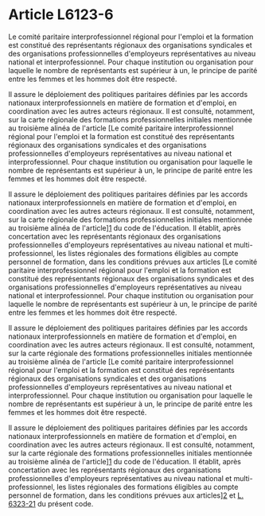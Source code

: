 # Article L6123-6

Le comité paritaire interprofessionnel régional pour l'emploi et la formation est constitué des représentants régionaux des organisations syndicales et des organisations professionnelles d'employeurs représentatives au niveau national et interprofessionnel. Pour chaque institution ou organisation pour laquelle le nombre de représentants est supérieur à un, le principe de parité entre les femmes et les hommes doit être respecté. 

Il assure le déploiement des politiques paritaires définies par les accords nationaux interprofessionnels en matière de formation et d'emploi, en coordination avec les autres acteurs régionaux. Il est consulté, notamment, sur la carte régionale des formations professionnelles initiales mentionnée au troisième alinéa de l'article [Le comité paritaire interprofessionnel régional pour l'emploi et la formation est constitué des représentants régionaux des organisations syndicales et des organisations professionnelles d'employeurs représentatives au niveau national et interprofessionnel. Pour chaque institution ou organisation pour laquelle le nombre de représentants est supérieur à un, le principe de parité entre les femmes et les hommes doit être respecté. 

Il assure le déploiement des politiques paritaires définies par les accords nationaux interprofessionnels en matière de formation et d'emploi, en coordination avec les autres acteurs régionaux. Il est consulté, notamment, sur la carte régionale des formations professionnelles initiales mentionnée au troisième alinéa de l'article][1] du code de l'éducation. Il établit, après concertation avec les représentants régionaux des organisations professionnelles d'employeurs représentatives au niveau national et multi-professionnel, les listes régionales des formations éligibles au compte personnel de formation, dans les conditions prévues aux articles [Le comité paritaire interprofessionnel régional pour l'emploi et la formation est constitué des représentants régionaux des organisations syndicales et des organisations professionnelles d'employeurs représentatives au niveau national et interprofessionnel. Pour chaque institution ou organisation pour laquelle le nombre de représentants est supérieur à un, le principe de parité entre les femmes et les hommes doit être respecté. 

Il assure le déploiement des politiques paritaires définies par les accords nationaux interprofessionnels en matière de formation et d'emploi, en coordination avec les autres acteurs régionaux. Il est consulté, notamment, sur la carte régionale des formations professionnelles initiales mentionnée au troisième alinéa de l'article [Le comité paritaire interprofessionnel régional pour l'emploi et la formation est constitué des représentants régionaux des organisations syndicales et des organisations professionnelles d'employeurs représentatives au niveau national et interprofessionnel. Pour chaque institution ou organisation pour laquelle le nombre de représentants est supérieur à un, le principe de parité entre les femmes et les hommes doit être respecté. 

Il assure le déploiement des politiques paritaires définies par les accords nationaux interprofessionnels en matière de formation et d'emploi, en coordination avec les autres acteurs régionaux. Il est consulté, notamment, sur la carte régionale des formations professionnelles initiales mentionnée au troisième alinéa de l'article][1] du code de l'éducation. Il établit, après concertation avec les représentants régionaux des organisations professionnelles d'employeurs représentatives au niveau national et multi-professionnel, les listes régionales des formations éligibles au compte personnel de formation, dans les conditions prévues aux articles][2] et [L. 6323-21][3] du présent code.

 [1]: /affichCodeArticle.do?cidTexte=LEGITEXT000006071191&idArticle=LEGIARTI000027679889&dateTexte=&categorieLien=cid
 [2]: /affichCodeArticle.do?cidTexte=LEGITEXT000006072050&idArticle=LEGIARTI000006904238&dateTexte=&categorieLien=cid
 [3]: /affichCodeArticle.do?cidTexte=LEGITEXT000006072050&idArticle=LEGIARTI000021340405&dateTexte=&categorieLien=cid